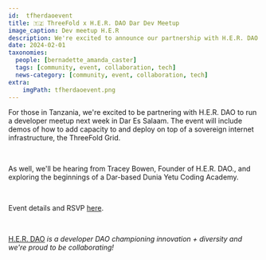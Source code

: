 ```yaml
---
id:  tfherdaoevent
title: 🇹🇿 ThreeFold x H.E.R. DAO Dar Dev Meetup
image_caption: Dev meetup H.E.R
description: We're excited to announce our partnership with H.E.R. DAO for a developer meetup in Dar Es Salaam, Tanzania next week, showcasing demos on deploying on the ThreeFold Grid.
date: 2024-02-01
taxonomies:
  people: [bernadette_amanda_caster]
  tags: [community, event, collaboration, tech]
  news-category: [community, event, collaboration, tech]
extra:
    imgPath: tfherdaoevent.png
---
```


For those in Tanzania, we're excited to be partnering with H.E.R. DAO to run a developer meetup next week in Dar Es Salaam. The event will include demos of how to add capacity to and deploy on top of a sovereign internet infrastructure, the ThreeFold Grid.

<br/>

As well, we'll be hearing from Tracey Bowen, Founder of H.E.R. DAO., and exploring the beginnings of a Dar-based Dunia Yetu Coding Academy.

<br/>

Event details and RSVP [here](https://lu.ma/threefoldherdao).

<br/>

[H.E.R. DAO](https://www.her-dao.xyz/) *is a developer DAO championing innovation + diversity and we're proud to be collaborating!*